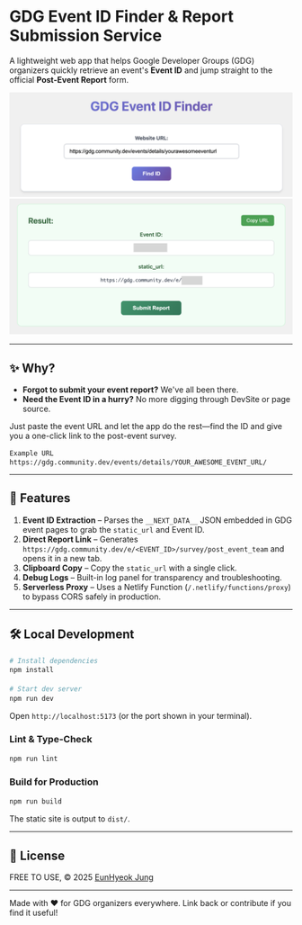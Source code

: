 # GDG Event ID Finder & Report Submission Service

A lightweight web app that helps Google Developer Groups (GDG) organizers quickly retrieve an event's **Event ID** and jump straight to the official **Post-Event Report** form.

![ENTER YOUR EVENT URL](public/demo1.png)
![GET ID WITH SUBMIT BUTTON](public/demo2.png)

---

## ✨ Why?

- **Forgot to submit your event report?** We've all been there.
- **Need the Event ID in a hurry?** No more digging through DevSite or page source.

Just paste the event URL and let the app do the rest—find the ID and give you a one-click link to the post-event survey.

```text
Example URL
https://gdg.community.dev/events/details/YOUR_AWESOME_EVENT_URL/
```

---

## 🚀 Features

1. **Event ID Extraction** – Parses the `__NEXT_DATA__` JSON embedded in GDG event pages to grab the `static_url` and Event ID.
2. **Direct Report Link** – Generates `https://gdg.community.dev/e/<EVENT_ID>/survey/post_event_team` and opens it in a new tab.
3. **Clipboard Copy** – Copy the `static_url` with a single click.
4. **Debug Logs** – Built-in log panel for transparency and troubleshooting.
5. **Serverless Proxy** – Uses a Netlify Function (`/.netlify/functions/proxy`) to bypass CORS safely in production.

---

## 🛠️ Local Development

```bash
# Install dependencies
npm install

# Start dev server
npm run dev
```

Open `http://localhost:5173` (or the port shown in your terminal).

### Lint & Type-Check

```bash
npm run lint
```

### Build for Production

```bash
npm run build
```

The static site is output to `dist/`.

---

## 📄 License

FREE TO USE, © 2025
[EunHyeok Jung](https://linked.in/eunhyeok-jung)

---

Made with ❤️ for GDG organizers everywhere. Link back or contribute if you find it useful!
